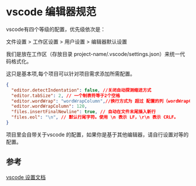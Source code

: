 # vscode 编辑器规范

vscode有四个等级的配置，优先级依次是：

文件设置 > 工作区设置 > 用户设置 > 编辑器默认设置

我们是放在工作区（存放目录 project-name/.vscode/settings.json）来统一代码格式化。

这只是基本项,每个项目可以针对项目需求添加所需配置。

```json
{
  "editor.detectIndentation": false, //关闭自动探测缩进方式
  "editor.tabSize": 2, // 一个制表符等于2个空格
  "editor.wordWrap": "wordWrapColumn",//换行方式为 超过 配置的列（wordWrapColumn） 就换行发的发生 第三方的
  "editor.wordWrapColumn": 120,
  "files.insertFinalNewline": true, // 自动在文件末尾插入新行
  "files.eol": "\n", // 默认行尾字符。使用 \n 表示 LF，\r\n 表示 CRLF。
}
```

项目里会自带关于vscode 的配置，如果你是基于其他编辑器，请自行设置对等的配置。

## 参考

[vscode 设置文档](https://code.visualstudio.com/docs/getstarted/settings)

[1]:http://editorconfig.org/
